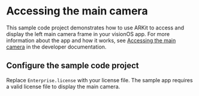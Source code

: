 # Accessing the main camera

This sample code project demonstrates how to use ARKit to access and display the left main camera frame in your visionOS app.
For more information about the app and how it works, see [Accessing the main camera](https://developer.apple.com/documentation/visionos/accessing-the-main-camera) in the developer documentation.

## Configure the sample code project

Replace `Enterprise.license` with your license file. The sample app requires a valid license file to display the main camera.
